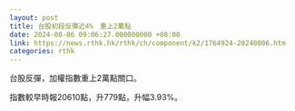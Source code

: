 ```yaml
---
layout: post
title: 台股初段反彈近4%　重上2萬點
date: 2024-08-06 09:06:27.000000000 +08:00
link: https://news.rthk.hk/rthk/ch/component/k2/1764924-20240806.htm
categories: rthk
---
```


台股反彈，加權指數重上2萬點關口。

指數較早時報20610點，升779點，升幅3.93%。
